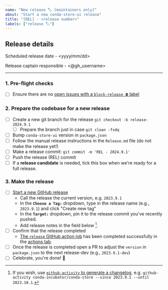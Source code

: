 ```yaml
---
name: "New release 🏷 [maintainers only]"
about: "Start a new conda-store-ui release"
title: "[REL] - <release number>"
labels: ["release 🏷"]
---
```


<!-- These steps should be taken to create a new release!
**Double-check for quality control** -->

## Release details

Scheduled release date - <yyyy/mm/dd>

Release captain responsible - <@gh_username>

---

### 1. Pre-flight checks

- [ ] Ensure there are no [open issues with a `block-release ⛔️` label](https://github.com/conda-incubator/conda-store-ui/issues?q=is%3Aissue+is%3Aopen+sort%3Aupdated-desc+label%3A%22block-release+%E2%9B%94%EF%B8%8F%22)

### 2. Prepare the codebase for a new release

- [ ] Create a new git branch for the release `git checkout -b release-2024.9.1`
  - [ ] Prepare the branch just in case `git clean -fxdq`
- [ ] Bump `conda-store-ui` version in `package.json`
- [ ] Follow the manual release instructions in the `Release.md` file (do not make the release yet!)
- [ ] Make a release commit: `git commit -m 'REL - 2024.9.1'`
- [ ] Push the release (REL) commit
- [ ] If a **release candidate** is needed, tick this box when we're ready for a full release.

### 3. Make the release

- [ ] [Start a new GitHub release](https://github.com/conda-incubator/conda-store-ui/releases/new)
  - Call the release the current version, e.g. `2023.9.1`
  - In the **`Choose a Tag:`** dropdown, type in the release name (e.g., `2023.9.1`) and click "Create new tag"
  - In the **`Target:`** dropdown, pin it to the release commit you've recently pushed.
  - Add release notes in the field below [^github-activity].
- [ ] Confirm that the release completed
  - [The `release` GitHub action job](https://github.com/conda-incubator/conda-store-ui/blob/main/.github/workflows/release.yml) has been completed successfully in the [actions tab](https://github.com/conda-incubator/conda-store-ui/actions).
- [ ] Once the release is completed open a PR to adjust the `version` in `package.json` to the next release-dev (e.g., `2023.9.1-dev`)
- [ ] Celebrate, you're done! 🎉

[^github-activity]: If you wish, use [`github-activity` to generate a changelog](https://github.com/choldgraf/github-activity), e.g. `github-activity conda-incubator/conda-store --since 2023.9.1 --until 2023.10.1`.
